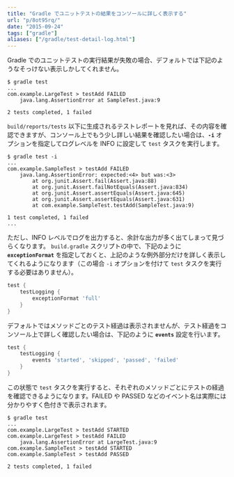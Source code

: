 ```yaml
---
title: "Gradle でユニットテストの結果をコンソールに詳しく表示する"
url: "p/8ot95rq/"
date: "2015-09-24"
tags: ["gradle"]
aliases: ["/gradle/test-detail-log.html"]
---
```


Gradle でのユニットテストの実行結果が失敗の場合、デフォルトでは下記のようなそっけない表示しかしてくれません。

```console
$ gradle test
...
com.example.LargeTest > testAdd FAILED
    java.lang.AssertionError at SampleTest.java:9

2 tests completed, 1 failed
```

`build/reports/tests` 以下に生成されるテストレポートを見れば、その内容を確認できますが、コンソール上でもう少し詳しい結果を確認したい場合は、**`-i`** オプションを指定してログレベルを INFO に設定して `test` タスクを実行します。

```console
$ gradle test -i
...
com.example.SampleTest > testAdd FAILED
    java.lang.AssertionError: expected:<4> but was:<3>
        at org.junit.Assert.fail(Assert.java:88)
        at org.junit.Assert.failNotEquals(Assert.java:834)
        at org.junit.Assert.assertEquals(Assert.java:645)
        at org.junit.Assert.assertEquals(Assert.java:631)
        at com.example.SampleTest.testAdd(SampleTest.java:9)

1 test completed, 1 failed
...
```

ただし、INFO レベルでログを出力すると、余計な出力が多く出てしまって見づらくなります。
`build.gradle` スクリプトの中で、下記のように **`exceptionFormat`** を指定しておくと、上記のような例外部分だけを詳しく表示してくれるようになります（この場合 `-i` オプションを付けて `test` タスクを実行する必要はありません）。

```groovy
test {
    testLogging {
        exceptionFormat 'full'
    }
}
```

デフォルトではメソッドごとのテスト経過は表示されませんが、テスト経過をコンソール上で詳しく確認したい場合は、下記のように **`events`** 設定を行います。

```groovy
test {
    testLogging {
        events 'started', 'skipped', 'passed', 'failed'
    }
}
```

この状態で `test` タスクを実行すると、それぞれのメソッドごとにテストの経過を確認できるようになります。FAILED や PASSED などのイベント名は実際には分かりやすく色付きで表示されます。

```console
$ gradle test
...
com.example.LargeTest > testAdd STARTED
com.example.LargeTest > testAdd FAILED
    java.lang.AssertionError at LargeTest.java:9
com.example.SampleTest > testAdd STARTED
com.example.SampleTest > testAdd PASSED

2 tests completed, 1 failed
```

